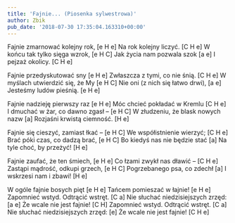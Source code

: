 ```yaml
---
title: 'Fajnie... (Piosenka sylwestrowa)'
author: Zbik
pub_date: '2018-07-30 17:35:04.163310+00:00'
---
```


Fajnie zmarnować kolejny rok, [e H e]
Na rok kolejny liczyć. [C H e]
W końcu tak tylko sięga wzrok, [e H C]
Jak życia nam pozwala szok [a e]
I pejzaż okolicy. [C H e]

Fajnie przedyskutować sny [e H e]
Zwłaszcza z tymi, co nie śnią. [C H e]
W myślach utwierdzić się, że My [e H C]
Nie oni (z nich się łatwo drwi), [a e]
Jesteśmy ludów pieśnią. [e H e]

Fajnie nadzieję pierwszy raz [e H e]
Móc chcieć pokładać w Kremlu [C H e]
I dmuchać w żar, co dawno zgasł – [e H C]
W złudzeniu, że blask nowych nazw [a]
Rozjaśni krwistą ciemność. [H e]

Fajnie się cieszyć, zamiast łkać – [e H C]
We współistnienie wierzyć; [C H e]
Brać póki czas, co dadzą brać, [e H C]
Bo kiedyś nas nie będzie stać [a]
Na tyle choć, by przeżyć! [H e]

Fajnie zaufać, że ten śmiech, [e H e]
Co łzami zwykł nas dławić – [C H e]
Zastąpi mądrość, odkupi grzech, [e H C]
Pogrzebanego psa, co zdechł [a]
I wskrzesi nam i zbawi! [H e]

W ogóle fajnie bosych pięt [e H e]
Tańcem pomieszać w łajnie! [e H e]
Zapomnieć wstyd. Odtrącić wstręt. [C a]
Nie słuchać niedzisiejszych zrzęd: [a e]
Że wcale nie jest fajnie! [C H]
Zapomnieć wstyd. Odtrącić wstręt. [C a]
Nie słuchać niedzisiejszych zrzęd: [e]
Że wcale nie jest fajnie! [C H e]